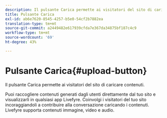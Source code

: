 ```yaml
---
description: Il pulsante Carica permette ai visitatori del sito di caricare contenuti.
title: Pulsante Carica
exl-id: ab6e7620-8545-4257-b5e0-54cf2b7882ea
translation-type: tm+mt
source-git-commit: a2449482e617939cfda7e367da34875bf187c4c9
workflow-type: tm+mt
source-wordcount: '69'
ht-degree: 43%

---
```


# Pulsante Carica{#upload-button}

Il pulsante Carica permette ai visitatori del sito di caricare contenuti.

Puoi raccogliere contenuti generati dagli utenti direttamente dal tuo sito e visualizzarli in qualsiasi app Livefyre. Coinvolgi i visitatori del tuo sito incoraggiandoli a contribuire alla conversazione caricando i contenuti. Livefyre supporta contenuti immagine, video e audio.
